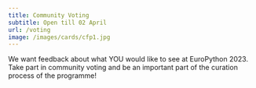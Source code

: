 ```yaml
---
title: Community Voting
subtitle: Open till 02 April
url: /voting
image: /images/cards/cfp1.jpg
---
```

We want feedback about what YOU would like to see at EuroPython 2023. Take part in community voting and be an important part of the curation process of the programme!
